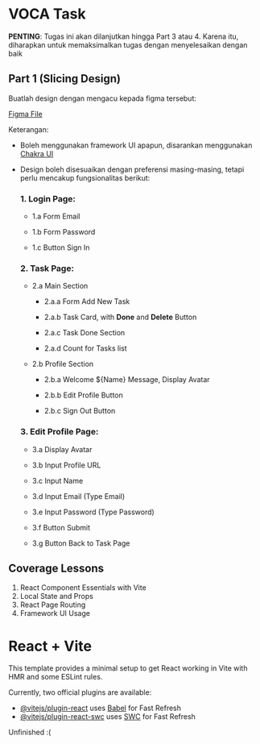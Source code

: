 

# VOCA Task

**PENTING**: Tugas ini akan dilanjutkan hingga Part 3 atau 4. Karena itu, diharapkan untuk memaksimalkan tugas dengan menyelesaikan dengan baik

## Part 1 (Slicing Design)

Buatlah design dengan mengacu kepada figma tersebut:

[Figma File](https://www.figma.com/design/eHHj1Cw9DEi6Ky2drkdPD1/Voca-Task?node-id=0-1&t=sHLgL56IvpXRa8Gm-1) 

Keterangan:
- Boleh menggunakan framework UI apapun, disarankan menggunakan [Chakra UI](https://www.chakra-ui.com/docs/components/concepts/overview) 
- Design boleh disesuaikan dengan preferensi masing-masing, tetapi perlu mencakup fungsionalitas berikut:
    
    ### 1. Login Page:

    - 1.a Form Email

    - 1.b Form Password

    - 1.c Button Sign In

    ### 2. Task Page:

    - 2.a Main Section

        - 2.a.a Form Add New Task

        - 2.a.b Task Card, with **Done** and **Delete** Button

        - 2.a.c Task Done Section

        - 2.a.d Count for Tasks list

    - 2.b Profile Section

        - 2.b.a Welcome ${Name} Message, Display Avatar

        - 2.b.b Edit Profile Button

        - 2.b.c Sign Out Button

     ### 3. Edit Profile Page:

    - 3.a Display Avatar

    - 3.b Input Profile URL

    - 3.c Input Name

    - 3.d Input Email (Type Email)

    - 3.e Input Password (Type Password)

    - 3.f Button Submit

    - 3.g Button Back to Task Page


## Coverage Lessons

1. React Component Essentials with Vite
2. Local State and Props
3. React Page Routing
4. Framework UI Usage

# React + Vite

This template provides a minimal setup to get React working in Vite with HMR and some ESLint rules.

Currently, two official plugins are available:

- [@vitejs/plugin-react](https://github.com/vitejs/vite-plugin-react/blob/main/packages/plugin-react/README.md) uses [Babel](https://babeljs.io/) for Fast Refresh
- [@vitejs/plugin-react-swc](https://github.com/vitejs/vite-plugin-react-swc) uses [SWC](https://swc.rs/) for Fast Refresh

Unfinished :(
